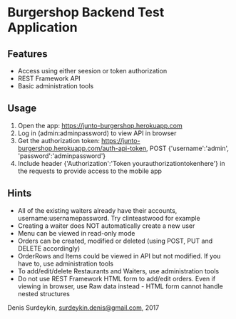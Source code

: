# Burgershop Backend Test Application

## Features

- Access using either seesion or token authorization
- REST Framework API
- Basic administration tools

## Usage

1. Open the app: https://junto-burgershop.herokuapp.com
2. Log in (admin:adminpassword) to view API in browser
3. Get the authorization token: https://junto-burgershop.herokuapp.com/auth-api-token, POST {'username':'admin', 'password':'adminpassword'}
4. Include header {'Authorization':'Token yourauthorizationtokenhere'} in the requests to provide access to the mobile app

## Hints

- All of the existing waiters already have their accounts, username:usernamepassword. Try clinteastwood for example
- Creating a waiter does NOT automatically create a new user
- Menu can be viewed in read-only mode
- Orders can be created, modified or deleted (using POST, PUT and DELETE accordingly)
- OrderRows and Items could be viewed in API but not modified. If you have to, use administration tools
- To add/edit/delete Restaurants and Waiters, use administration tools
- Do not use REST Framework HTML form to add/edit orders. Even if viewing in browser, use Raw data instead - HTML form cannot handle nested structures

Denis Surdeykin, surdeykin.denis@gmail.com, 2017
